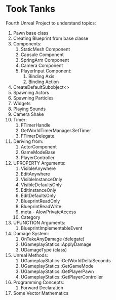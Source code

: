 ﻿# Took Tanks

Fourth Unreal Project to understand topics:
1. Pawn base class
2. Creating Blueprint from base classe
3. Components:
   1. StaticMesh Component
   2. Capsule Component
   3. SpringArm Component
   4. Camera Component
   5. PlayerInput Component:
      1. Binding Axis
      2. Binding Action
4. CreateDefaultSubobject<>
5. Spawning Actors
6. Spawning Particles
7. Widgets
8. Playing Sounds
9. Camera Shake
10. Timer:
    1. FTimerHandle
    2. GetWorldTimerManager.SetTimer
    3. FTimerDelegate
11. Deriving from:
    1. ActorComponent
    2. GameModeBase
    3. PlayerController
12. UPROPERTY Arguments:
    1. VisibleAnywhere
    2. EditAnywhere
    3. VisibleInstanceOnly
    4. VisibleDefaultsOnly
    5. EditInstanceOnly
    6. EditDefaultsOnly
    7. BlueprintReadOnly
    8. BlueprintReadWrite
    9. meta - AlowPrivateAccess
    10. Category
13. UFUNCTION Arguments:
    1.  BlueprintImplementableEvent
14. Damage System:
    1.  OnTakeAnyDamage (delegate)
    2.  UGameplayStatics::ApplyDamage
    3.  UDamageType (class)
15. Unreal Methods:
    1. UGameplayStatics::GetWorldDeltaSeconds
    2. UGameplayStatics::GetGameMode
    3. UGameplayStatics::GetPlayerPawn
    4. UGameplayStatics::GetPlayerController
16. Programming Concepts:
    1.  Forward Declaration
17. Some Vector Mathematics

<!-- ## Dependencies
   > Not all links may be available== -->
